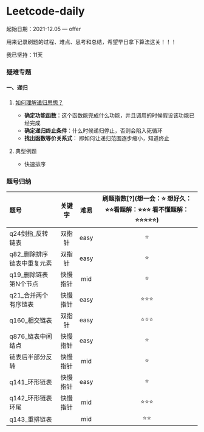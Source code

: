 # Leetcode-daily

起始日期：2021-12.05 — offer

用来记录刷题的过程、难点、思考和总结，希望早日拿下算法这关！！！

我已坚持：11天

### **疑难专题**

#### 一、递归

1. [如何理解递归思想？](https://www.zhihu.com/question/31412436)

   - **确定功能函数**：这个函数能完成什么功能，并且调用的时候假设该功能已经完成
   - **确定递归终止条件**：什么时候递归停止，否则会陷入死循环
   - **找出函数等价关系式**： 即如何让递归范围逐步缩小，知道终止

2. 典型例题

   - 快速排序

### 题号归纳

| 题号                       |  关键字  | 难易 | 刷题指数[?](想一会：⭐ 想好久：⭐⭐看题解：⭐⭐⭐ 看不懂题解：⭐⭐⭐⭐⭐) |
| :------------------------- | :------: | :--: | :----------------------------------------------------------: |
| q24剑指_反转链表           |  双指针  | easy |                              ⭐                               |
| q82_删除排序链表中重复元素 |  双指针  | easy |                              ⭐                               |
| q19_删除链表第N个节点      | 快慢指针 | mid  |                              ⭐                               |
| q21_合并两个有序链表       | 快慢指针 | easy |                             ⭐⭐⭐                              |
| q160_相交链表              |  双指针  | easy |                             ⭐⭐⭐                              |
| q876_链表中间结点          | 快慢指针 | easy |                              ⭐                               |
| 链表后半部分反转           | 快慢指针 | mid  |                              ⭐                               |
| q141_环形链表              | 快慢指针 | easy |                              ⭐                               |
| q142_环形链表环尾          | 快慢指针 | mid  |                             ⭐⭐⭐                              |
| q143_重排链表              |          | mid  |                              ⭐⭐                              |











